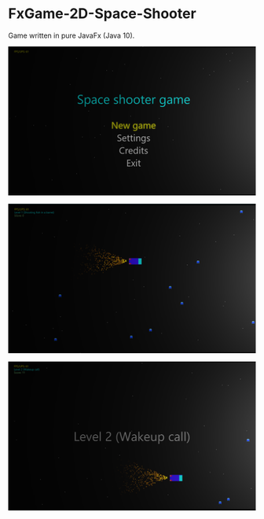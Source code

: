 # FxGame-2D-Space-Shooter
Game written in pure JavaFx (Java 10).


![](images/FxShooter%20Title%20Screen.PNG)

![](images/Level1.PNG)

![](images/Level2.PNG)